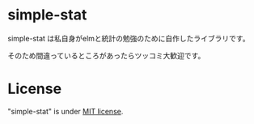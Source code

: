 # simple-stat

simple-stat は私自身がelmと統計の勉強のために自作したライブラリです。

そのため間違っているところがあったらツッコミ大歓迎です。

# License

"simple-stat" is under [MIT license](https://en.wikipedia.org/wiki/MIT_License).
